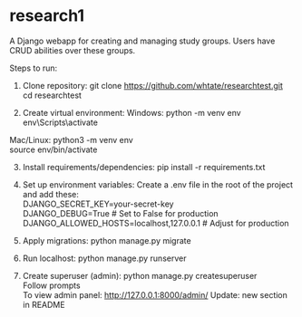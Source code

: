 # research1

A Django webapp for creating and managing study groups. Users have CRUD abilities over these groups.

Steps to run:
1. Clone repository:
git clone https://github.com/whtate/researchtest.git  
cd researchtest

2. Create virtual environment:
Windows: python -m venv env  
env\Scripts\activate

Mac/Linux: python3 -m venv env  
source env/bin/activate

3. Install requirements/dependencies: pip install -r requirements.txt

4. Set up environment variables: 
Create a .env file in the root of the project and add these:  
DJANGO_SECRET_KEY=your-secret-key  
DJANGO_DEBUG=True  # Set to False for production  
DJANGO_ALLOWED_HOSTS=localhost,127.0.0.1  # Adjust for production

5. Apply migrations:
python manage.py migrate

6. Run localhost:
python manage.py runserver

7. Create superuser (admin):
python manage.py createsuperuser  
Follow prompts  
To view admin panel: http://127.0.0.1:8000/admin/
U p d a t e :   n e w   s e c t i o n   i n   R E A D M E  
 